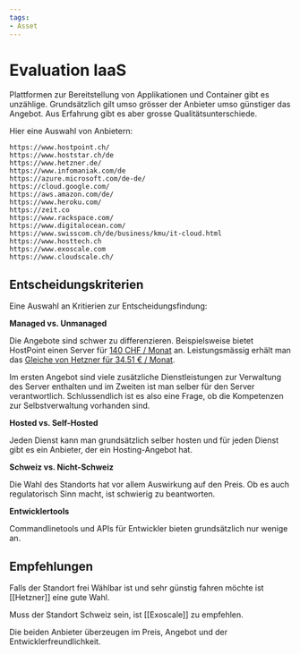 ```yaml
---
tags:
- Asset
---
```

# Evaluation IaaS
Plattformen zur Bereitstellung von Applikationen und Container gibt es unzählige. Grundsätzlich gilt umso grösser der Anbieter umso günstiger das Angebot. Aus Erfahrung gibt es aber grosse Qualitätsunterschiede.

Hier eine Auswahl von Anbietern:

    https://www.hostpoint.ch/
    https://www.hoststar.ch/de
    https://www.hetzner.de/
    https://www.infomaniak.com/de
    https://azure.microsoft.com/de-de/
    https://cloud.google.com/
    https://aws.amazon.com/de/
    https://www.heroku.com/
    https://zeit.co
    https://www.rackspace.com/
    https://www.digitalocean.com/
    https://www.swisscom.ch/de/business/kmu/it-cloud.html
    https://www.hosttech.ch
    https://www.exoscale.com
    https://www.cloudscale.ch/

## Entscheidungskriterien

Eine Auswahl an Kritierien zur Entscheidungsfindung:

**Managed vs. Unmanaged**

Die Angebote sind schwer zu differenzieren. Beispielsweise bietet HostPoint einen Server für [140 CHF / Monat](https://www.hostpoint.ch/managed-flex-server/managed-flex-server.html) an. Leistungsmässig erhält man das [Gleiche von Hetzner für 34.51 € / Monat](https://www.hetzner.de/managed-server).

Im ersten Angebot sind viele zusätzliche Dienstleistungen zur Verwaltung des Server enthalten und im Zweiten ist man selber für den Server verantwortlich. Schlussendlich ist es also eine Frage, ob die Kompetenzen zur Selbstverwaltung vorhanden sind.

**Hosted vs. Self-Hosted**

Jeden Dienst kann man grundsätzlich selber hosten und für jeden Dienst gibt es ein Anbieter, der ein Hosting-Angebot hat.

**Schweiz vs. Nicht-Schweiz**

Die Wahl des Standorts hat vor allem Auswirkung auf den Preis. Ob es auch regulatorisch Sinn macht, ist schwierig zu beantworten.

**Entwicklertools**

Commandlinetools und APIs für Entwickler bieten grundsätzlich nur wenige an.

## Empfehlungen

Falls der Standort frei Wählbar ist und sehr günstig fahren möchte ist [[Hetzner]] eine gute Wahl.

Muss der Standort Schweiz sein, ist [[Exoscale]] zu empfehlen.

Die beiden Anbieter überzeugen im Preis, Angebot und der Entwicklerfreundlichkeit.